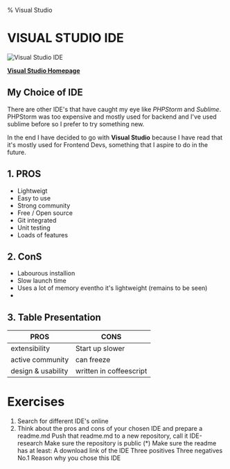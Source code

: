 % Visual Studio
# VISUAL STUDIO IDE

![Visual Studio IDE](https://visualstudio.microsoft.com/wp-content/uploads/2018/11/vsplogo.png)


[**Visual Studio Homepage**](https://visualstudio.microsoft.com/vs/ "Visual Studio Homepage")

## My Choice of IDE

There are other IDE's that have caught my eye like *PHPStorm* and *Sublime*. PHPStorm was too expensive and mostly used for backend and I've used sublime before so I prefer to try something new. 

In the end I have decided to go with **Visual Studio** because I have read that it's mostly used for Frontend Devs, something that I aspire to do in the future. 


## 1. PROS 

 * Lightweigt
 * Easy to use 
 * Strong community 
 * Free / Open source
 * Git integrated 
 * Unit testing
 * Loads of features
 
## 2. ConS

 * Labourous installion
 * Slow launch time
 * Uses a lot of memory eventho it's lightweight (remains to be seen)
 * 

## 3. Table Presentation

**PROS** | 	**CONS**
---|---
extensibility |	Start up slower
active community	| can freeze
design & usability	| written in coffeescript




# Exercises
1. Search for different IDE's online
2. Think about the pros and cons of your chosen IDE and prepare a readme.md
Push that readme.md to a new repository, call it IDE-research
Make sure the repository is public (*)
Make sure the readme has at least:
A download link of the IDE
Three positives
Three negatives
No.1 Reason why you chose this IDE
